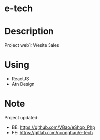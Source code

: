 # e-tech

# Description
Project web1: Wesite Sales

# Using
- ReactJS
- Atn Design 

# Note
Project updated:
- BE: https://github.com/VBao/eShop_Php
- FE: https://gitlab.com/nconghau/e-tech
